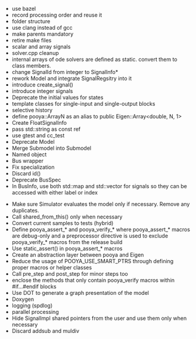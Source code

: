 
* use bazel
* record processing order and reuse it
* folder structure
* use clang instead of gcc
* make parents mandatory
* retire make files
* scalar and array signals
* solver.cpp cleanup
* internal arrays of ode solvers are defined as static. convert them to class members.
* change SignalId from integer to SignalInfo*
* rework Model and integrate SignalRegsitry into it
* introduce create_signal()
* introduce integer signals
* Deprecate the initial values for states
* template classes for single-input and single-output blocks
* selective history
* define pooya::ArrayN<N> as an alias to public Eigen::Array<double, N, 1>
* Create FloatSignalInfo
* pass std::string as const ref
* use gtest and cc_test
* Deprecate Model
* Merge Submodel into Submodel
* Named object
* Bus wrapper
* Fix <bool> specialization
* Discard id()
* Deprecate BusSpec
* In BusInfo, use both std::map and std::vector for signals so they can be accessed with either label or index

- Make sure Simulator evaluates the model only if necessary. Remove any duplicates.
- Call shared_from_this() only when necessary
- Convert current samples to tests (hybrid)
- Define pooya_assert_* and pooya_verify_* where pooya_assert_* macros are debug-only and a preprocessor directive is used to exclude pooya_verify_* macros from the release build
- Use static_assert() in pooya_assert_* macros
- Create an abstraction layer between pooya and Eigen
- Reduce the usage of POOYA_USE_SMART_PTRS through defining proper macros or helper classes
- Call pre_step and post_step for minor steps too
- enclose the methods that only contain pooya_verify macros within #if...#endif blocks
- Use DOT to generate a graph presentation of the model
- Doxygen
- logging (spdlog)
- parallel processing
- Hide SignalImpl shared pointers from the user and use them only when necessary
- Discard addsub and muldiv

<!-- - yaml model definition -->
<!-- - replace init virtual method with a template -->
<!-- - A (virtual ?) method for verifying the number and types of input and output signals of a block -->
<!-- - light weight Signal wrapper so it supports operator[] -->
<!-- - Make _assigned a debug-only flag (No. It is essential.) -->
<!-- - support auto state variables (not necessary, use pooya::Integrator instead) -->
<!-- - Make model mandatory -->
<!-- - Unify given_name and name of signals -->
<!-- - Remove Block::_parent -->
<!-- - move BusBlockBuilder::traverse_bus to BusSpec -->
